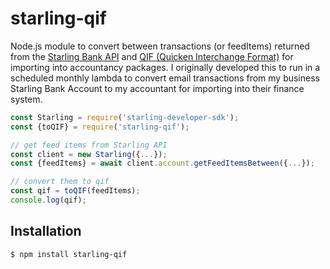 # starling-qif

Node.js module to convert between transactions (or feedItems) returned from the [Starling Bank API](https://developer.starlingbank.com/docs) and [QIF (Quicken Interchange Format)](https://en.wikipedia.org/wiki/Quicken_Interchange_Format) for importing into accountancy packages.
I originally developed this to run in a scheduled monthly lambda to convert email transactions from my business Starling Bank Account to my accountant for importing into their finance system.

```js
const Starling = require('starling-developer-sdk');
const {toQIF} = require('starling-qif');

// get feed items from Starling API
const client = new Starling({...});
const {feedItems} = await client.account.getFeedItemsBetween({...});

// convert them to qif
const qif = toQIF(feedItems);
console.log(qif);
```

## Installation

```bash
$ npm install starling-qif
```
